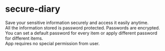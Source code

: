 # secure-diary

Save your sensitive information securely and access it easily anytime.<br />
All the information stored is password protected. Passwords are encrypted.<br />
You can set a default password for every item or apply different password for different items.<br />
App requires no special permission from user.<br />
